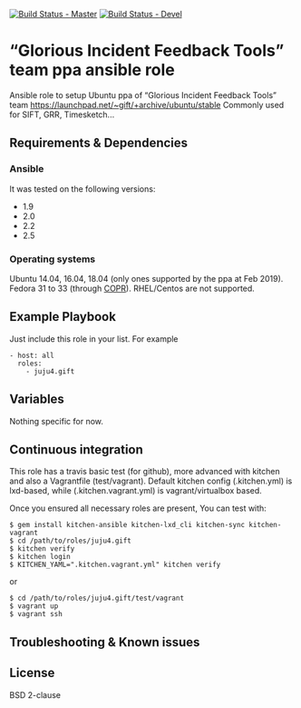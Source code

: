 [![Build Status - Master](https://travis-ci.org/juju4/ansible-gift.svg?branch=master)](https://travis-ci.org/juju4/ansible-gift)
[![Build Status - Devel](https://travis-ci.org/juju4/ansible-gift.svg?branch=devel)](https://travis-ci.org/juju4/ansible-gift/branches)
# “Glorious Incident Feedback Tools” team ppa ansible role

Ansible role to setup Ubuntu ppa of “Glorious Incident Feedback Tools” team
https://launchpad.net/~gift/+archive/ubuntu/stable
Commonly used for SIFT, GRR, Timesketch...

## Requirements & Dependencies

### Ansible
It was tested on the following versions:
 * 1.9
 * 2.0
 * 2.2
 * 2.5

### Operating systems

Ubuntu 14.04, 16.04, 18.04 (only ones supported by the ppa at Feb 2019).
Fedora 31 to 33 (through [COPR](https://github.com/log2timeline/plaso/wiki/Fedora-Core-Packaged-Release)).
RHEL/Centos are not supported.

## Example Playbook

Just include this role in your list.
For example

```
- host: all
  roles:
    - juju4.gift
```

## Variables

Nothing specific for now.

## Continuous integration

This role has a travis basic test (for github), more advanced with kitchen and also a Vagrantfile (test/vagrant).
Default kitchen config (.kitchen.yml) is lxd-based, while (.kitchen.vagrant.yml) is vagrant/virtualbox based.

Once you ensured all necessary roles are present, You can test with:
```
$ gem install kitchen-ansible kitchen-lxd_cli kitchen-sync kitchen-vagrant
$ cd /path/to/roles/juju4.gift
$ kitchen verify
$ kitchen login
$ KITCHEN_YAML=".kitchen.vagrant.yml" kitchen verify
```
or
```
$ cd /path/to/roles/juju4.gift/test/vagrant
$ vagrant up
$ vagrant ssh
```

## Troubleshooting & Known issues


## License

BSD 2-clause

